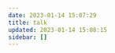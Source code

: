 ```yaml
---
date: 2023-01-14 15:07:29
title: talk
updated: 2023-01-14 15:08:15
sidebar: []
---
```

<script src="https://unpkg.com/browse/qexo-static@1.5.0/hexo/talks.js"></script>
<link rel="stylesheet" href="https://unpkg.com/browse/qexo-static@1.5.0/hexo/talks.css">
<div id="qexot"></div>
<script>
  showQexoTalks("qexot","https://qexo.wyblog1.tk",5)
</script>
